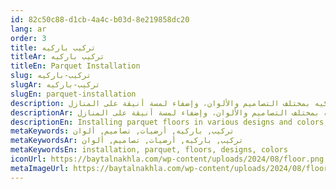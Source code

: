 ```yaml
---
id: 82c50c88-d1cb-4a4c-b03d-8e219858dc20
lang: ar
order: 3
title: تركيب باركيه
titleAr: تركيب باركيه
titleEn: Parquet Installation
slug: تركيب-باركيه
slugAr: تركيب-باركيه
slugEn: parquet-installation
description: تركيب أرضيات الباركيه بمختلف التصاميم والألوان، وإضفاء لمسة أنيقة على المنازل.
descriptionAr: تركيب أرضيات الباركيه بمختلف التصاميم والألوان، وإضفاء لمسة أنيقة على المنازل.
descriptionEn: Installing parquet floors in various designs and colors, adding an elegant touch to homes.
metaKeywords: تركيب, باركيه, أرضيات, تصاميم, ألوان
metaKeywordsAr: تركيب, باركيه, أرضيات, تصاميم, ألوان
metaKeywordsEn: installation, parquet, floors, designs, colors
iconUrl: https://baytalnakhla.com/wp-content/uploads/2024/08/floor.png
metaImageUrl: https://baytalnakhla.com/wp-content/uploads/2024/08/floor.png
---
```

